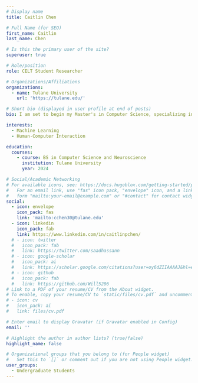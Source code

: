 ```yaml
---
# Display name
title: Caitlin Chen

# Full Name (for SEO)
first_name: Caitlin
last_name: Chen

# Is this the primary user of the site?
superuser: true

# Role/position
role: CELT Student Researcher

# Organizations/Affiliations
organizations:
  - name: Tulane University
    url: 'https://tulane.edu/'

# Short bio (displayed in user profile at end of posts)
bio: I am set to begin my Master's in Computer Science, specializing in Machine Learning, at Tulane University in January 2024.

interests:
  - Machine Learning
  - Human-Computer Interaction

education:
  courses:
    - course: BS in Computer Science and Neuroscience
      institution: Tulane University
      year: 2024

# Social/Academic Networking
# For available icons, see: https://docs.hugoblox.com/getting-started/page-builder/#icons
#   For an email link, use "fas" icon pack, "envelope" icon, and a link in the
#   form "mailto:your-email@example.com" or "#contact" for contact widget.
social:
  - icon: envelope
    icon_pack: fas
    link: 'mailto:cchen30@tulane.edu'
  - icon: linkedin
    icon_pack: fab
    link: https://www.linkedin.com/in/caitlinpchen/
  # - icon: twitter
  #   icon_pack: fab
  #   link: https://twitter.com/saadhassann
  # - icon: google-scholar
  #   icon_pack: ai
  #   link: https://scholar.google.com/citations?user=oy6dZIIAAAAJ&hl=en
  # - icon: github
  #   icon_pack: fab
  #   link: https://github.com/Will5206
# Link to a PDF of your resume/CV from the About widget.
# To enable, copy your resume/CV to `static/files/cv.pdf` and uncomment the lines below.
# - icon: cv
#   icon_pack: ai
#   link: files/cv.pdf

# Enter email to display Gravatar (if Gravatar enabled in Config)
email: ''

# Highlight the author in author lists? (true/false)
highlight_name: false

# Organizational groups that you belong to (for People widget)
#   Set this to `[]` or comment out if you are not using People widget.
user_groups:
  - Undergraduate Students
---
```

